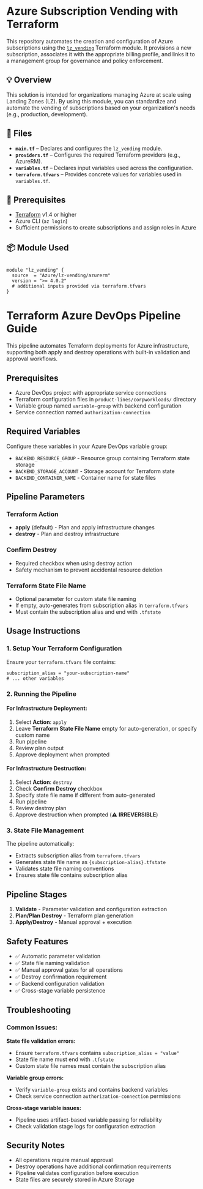 # Azure Subscription Vending with Terraform

This repository automates the creation and configuration of Azure subscriptions using the [`lz_vending`](https://registry.terraform.io/modules/Azure/lz-vending/azurerm/latest) Terraform module. It provisions a new subscription, associates it with the appropriate billing profile, and links it to a management group for governance and policy enforcement.

## 💡 Overview

This solution is intended for organizations managing Azure at scale using Landing Zones (LZ). By using this module, you can standardize and automate the vending of subscriptions based on your organization's needs (e.g., production, development).

## 📁 Files

- **`main.tf`** – Declares and configures the `lz_vending` module.
- **`providers.tf`** – Configures the required Terraform providers (e.g., AzureRM).
- **`variables.tf`** – Declares input variables used across the configuration.
- **`terraform.tfvars`** – Provides concrete values for variables used in `variables.tf`.

## 🔧 Prerequisites

- [Terraform](https://developer.hashicorp.com/terraform/downloads) v1.4 or higher
- Azure CLI (`az login`)
- Sufficient permissions to create subscriptions and assign roles in Azure

## 📦 Module Used

<code>
module "lz_vending" {
  source  = "Azure/lz-vending/azurerm"
  version = ">= 4.0.2"
  # additional inputs provided via terraform.tfvars
}
</code>

# Terraform Azure DevOps Pipeline Guide

This pipeline automates Terraform deployments for Azure infrastructure, supporting both apply and destroy operations with built-in validation and approval workflows.

## Prerequisites

- Azure DevOps project with appropriate service connections
- Terraform configuration files in `product-lines/corpworkloads/` directory
- Variable group named `variable-group` with backend configuration
- Service connection named `authorization-connection`

## Required Variables

Configure these variables in your Azure DevOps variable group:

- `BACKEND_RESOURCE_GROUP` - Resource group containing Terraform state storage
- `BACKEND_STORAGE_ACCOUNT` - Storage account for Terraform state
- `BACKEND_CONTAINER_NAME` - Container name for state files

## Pipeline Parameters

### Terraform Action
- **apply** (default) - Plan and apply infrastructure changes
- **destroy** - Plan and destroy infrastructure

### Confirm Destroy
- Required checkbox when using destroy action
- Safety mechanism to prevent accidental resource deletion

### Terraform State File Name
- Optional parameter for custom state file naming
- If empty, auto-generates from subscription alias in `terraform.tfvars`
- Must contain the subscription alias and end with `.tfstate`

## Usage Instructions

### 1. Setup Your Terraform Configuration

Ensure your `terraform.tfvars` file contains:
```hcl
subscription_alias = "your-subscription-name"
# ... other variables
```

### 2. Running the Pipeline

#### For Infrastructure Deployment:
1. Select **Action**: `apply`
2. Leave **Terraform State File Name** empty for auto-generation, or specify custom name
3. Run pipeline
4. Review plan output
5. Approve deployment when prompted

#### For Infrastructure Destruction:
1. Select **Action**: `destroy`
2. Check **Confirm Destroy** checkbox
3. Specify state file name if different from auto-generated
4. Run pipeline
5. Review destroy plan
6. Approve destruction when prompted (⚠️ **IRREVERSIBLE**)

### 3. State File Management

The pipeline automatically:
- Extracts subscription alias from `terraform.tfvars`
- Generates state file name as `{subscription-alias}.tfstate`
- Validates state file naming conventions
- Ensures state file contains subscription alias

## Pipeline Stages

1. **Validate** - Parameter validation and configuration extraction
2. **Plan/Plan Destroy** - Terraform plan generation
3. **Apply/Destroy** - Manual approval + execution

## Safety Features

- ✅ Automatic parameter validation
- ✅ State file naming validation
- ✅ Manual approval gates for all operations
- ✅ Destroy confirmation requirement
- ✅ Backend configuration validation
- ✅ Cross-stage variable persistence

## Troubleshooting

### Common Issues:

**State file validation errors:**
- Ensure `terraform.tfvars` contains `subscription_alias = "value"`
- State file name must end with `.tfstate`
- Custom state file names must contain the subscription alias

**Variable group errors:**
- Verify `variable-group` exists and contains backend variables
- Check service connection `authorization-connection` permissions

**Cross-stage variable issues:**
- Pipeline uses artifact-based variable passing for reliability
- Check validation stage logs for configuration extraction

## Security Notes

- All operations require manual approval
- Destroy operations have additional confirmation requirements
- Pipeline validates configuration before execution
- State files are securely stored in Azure Storage